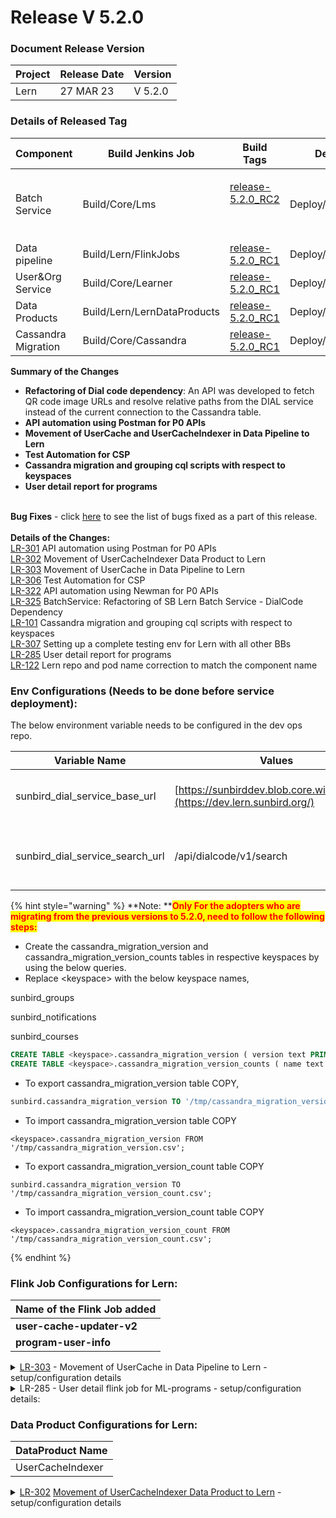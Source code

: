 # Release V 5.2.0

### Document Release Version <a href="#document-release-version" id="document-release-version"></a>

| Project | Release Date | Version |
| ------- | ------------ | ------- |
| Lern    | 27 MAR 23    | V 5.2.0 |

### Details of Released Tag

| Component           | Build Jenkins Job           | Build Tags                                                                                                                                              | Deploy Jenkins Job           | Deploy Tags                                                                                         | Comment |
| ------------------- | --------------------------- | ------------------------------------------------------------------------------------------------------------------------------------------------------- | ---------------------------- | --------------------------------------------------------------------------------------------------- | ------- |
| Batch Service       | Build/Core/Lms              | <p><a href="https://github.com/Sunbird-Lern/sunbird-course-service/releases/tag/release-5.2.0_RC2">release-5.2.0_RC2</a></p><p><br></p>                 | Deploy/Kubernetes/Lms        | [release-5.2.0-lern](https://github.com/project-sunbird/sunbird-devops/tree/release-5.2.0-lern)     |         |
| Data pipeline       | Build/Lern/FlinkJobs        | [release-5.2.0\_RC1](https://github.com/Sunbird-Lern/data-pipeline/releases/tag/release-5.2.0\_RC1)                                                     | Deploy/Lern/FlinkJobs        | [release-5.2.0\_RC1](https://github.com/Sunbird-Lern/data-pipeline/releases/tag/release-5.2.0\_RC1) |         |
| User\&Org Service   | Build/Core/Learner          | [release-5.2.0\_RC1](http://localhost:5000/s/aQ7wCJOT0ZaejHUiD6sb/about/product-and-developer-guide/adapters/file-adapter/excel-ftp-and-sftp-handler)   | Deploy/Kubernetes/Learner    | [release-5.2.0-lern](https://github.com/project-sunbird/sunbird-devops/tree/release-5.2.0-lern)     |         |
| Data Products       | Build/Lern/LernDataProducts | [release-5.2.0\_RC1](https://github.com/Sunbird-Lern/data-products/releases/tag/release-5.2.0\_RC1)                                                     | Deploy/Lern/LernDataProducts | [release-5.2.0\_RC1](https://github.com/Sunbird-Lern/data-products/releases/tag/release-5.2.0\_RC1) |         |
| Cassandra Migration | Build/Core/Cassandra        | [release-5.2.0\_RC1](https://github.com/Sunbird-Lern/sunbird-utils/releases/tag/release-5.2.0\_RC1)                                                     | Deploy/Kubernetes/Cassandra  | [release-5.2.0-lern](https://github.com/project-sunbird/sunbird-devops/tree/release-5.2.0-lern)     |         |

**Summary of the Changes**

* **Refactoring of Dial code dependency**: An API was developed to fetch QR code image URLs and resolve relative paths from the DIAL service instead of the current connection to the Cassandra table.
* **API automation using Postman for P0 APIs**
* **Movement of UserCache and UserCacheIndexer in Data Pipeline to Lern**
* **Test Automation for CSP**
* **Cassandra migration and grouping cql scripts with respect to keyspaces**
* **User detail report for programs**

\
**Bug Fixes** - click [here](https://project-sunbird.atlassian.net/browse/LR-405?jql=created%20%3E%3D%202023-02-22%20AND%20created%20%3C%3D%202023-03-22%20AND%20project%20%3D%20LR%20AND%20issuetype%20%3D%20Bug%20AND%20status%20in%20\(%22Failed%20Validation%22%2C%20%22In%20Development%22%2C%20%22In%20Validation%22%2C%20Open%2C%20%22Selected%20for%20Contribution%22\)%20AND%20affectedVersion%20in%20\(5.2.0%2C%205.2.0.0\)%20AND%20labels%20%3D%20External\_BB\_Issue%20ORDER%20BY%20created%20DESC) to see the list of bugs fixed as a part of this release.\
\
**Details of the Changes:**\
[LR-301](https://project-sunbird.atlassian.net/browse/LR-301) API automation using Postman for P0 APIs\
[LR-302](https://project-sunbird.atlassian.net/browse/LR-302) Movement of UserCacheIndexer Data Product to Lern \
[LR-303](https://project-sunbird.atlassian.net/browse/LR-303) Movement of UserCache in Data Pipeline to Lern\
[LR-306](https://project-sunbird.atlassian.net/browse/LR-306) Test Automation for CSP \
[LR-322](https://project-sunbird.atlassian.net/browse/LR-322) API automation using Newman for P0 APIs\
[LR-325](https://project-sunbird.atlassian.net/browse/LR-325) BatchService: Refactoring of SB Lern Batch Service - DialCode Dependency \
[LR-101](https://project-sunbird.atlassian.net/browse/LR-101) Cassandra migration and grouping cql scripts with respect to keyspaces\
[LR-307](https://project-sunbird.atlassian.net/browse/LR-307) Setting up a complete testing env for Lern with all other BBs\
[LR-285](https://project-sunbird.atlassian.net/browse/LR-285) User detail report for programs\
[LR-122](https://project-sunbird.atlassian.net/browse/LR-122) Lern repo and pod name correction to match the component name

### Env Configurations (Needs to be done before service deployment):

The below environment variable needs to be configured in the dev ops repo.

| Variable Name                       | Values                                                                    | Comments                                    |
| ----------------------------------- | ------------------------------------------------------------------------- | ------------------------------------------- |
| sunbird\_dial\_service\_base\_url   | [https://sunbirddev.blob.core.windows.net](https://dev.lern.sunbird.org/) | To store the dial service base path         |
| sunbird\_dial\_service\_search\_url | /api/dialcode/v1/search                                                   | To store the search url of the dial service |

{% hint style="warning" %}
**Note: **<mark style="color:red;">**Only For the adopters who are migrating from the previous versions to 5.2.0, need to follow the following steps:**</mark>

* Create the cassandra\_migration\_version and cassandra\_migration\_version\_counts tables in respective keyspaces by using the below queries.
* Replace \<keyspace> with the below keyspace names,

&#x20;                   sunbird\_groups&#x20;

&#x20;                   sunbird\_notifications&#x20;

&#x20;                   sunbird\_courses

```sql
CREATE TABLE <keyspace>.cassandra_migration_version ( version text PRIMARY KEY, checksum int, description text, execution_time int, installed_by text, installed_on timestamp, installed_rank int, script text, success boolean, type text, version_rank int ) WITH bloom_filter_fp_chance = 0.01 AND caching = {'keys': 'ALL', 'rows_per_partition': 'NONE'} AND comment = '' AND compaction = {'class': 'org.apache.cassandra.db.compaction.SizeTieredCompactionStrategy', 'max_threshold': '32', 'min_threshold': '4'} AND compression = {'chunk_length_in_kb': '64', 'class': 'org.apache.cassandra.io.compress.LZ4Compressor'} AND crc_check_chance = 1.0 AND dclocal_read_repair_chance = 0.1 AND default_time_to_live = 0 AND gc_grace_seconds = 864000 AND max_index_interval = 2048 AND memtable_flush_period_in_ms = 0 AND min_index_interval = 128 AND read_repair_chance = 0.0 AND speculative_retry = '99PERCENTILE';
CREATE TABLE <keyspace>.cassandra_migration_version_counts ( name text PRIMARY KEY, count counter ) WITH bloom_filter_fp_chance = 0.01 AND caching = {'keys': 'ALL', 'rows_per_partition': 'NONE'} AND comment = '' AND compaction = {'class': 'org.apache.cassandra.db.compaction.SizeTieredCompactionStrategy', 'max_threshold': '32', 'min_threshold': '4'} AND compression = {'chunk_length_in_kb': '64', 'class': 'org.apache.cassandra.io.compress.LZ4Compressor'} AND crc_check_chance = 1.0 AND dclocal_read_repair_chance = 0.1 AND default_time_to_live = 0 AND gc_grace_seconds = 864000 AND max_index_interval = 2048 AND memtable_flush_period_in_ms = 0 AND min_index_interval = 128 AND read_repair_chance = 0.0 AND speculative_retry = '99PERCENTILE';
```

* To export cassandra\_migration\_version table COPY,

```sql
sunbird.cassandra_migration_version TO '/tmp/cassandra_migration_version.csv';
```

* To import cassandra\_migration\_version table COPY&#x20;

```
<keyspace>.cassandra_migration_version FROM '/tmp/cassandra_migration_version.csv';
```

* To export cassandra\_migration\_version\_count table COPY&#x20;

```
sunbird.cassandra_migration_version TO '/tmp/cassandra_migration_version_count.csv';
```

* To import cassandra\_migration\_version\_count table COPY&#x20;

```
<keyspace>.cassandra_migration_version_count FROM '/tmp/cassandra_migration_version_count.csv';
```
{% endhint %}

### Flink Job Configurations for Lern:

| Name of the Flink Job added |
| --------------------------- |
| **user-cache-updater-v2**   |
| **program-user-info**       |

<details>

<summary><a href="https://project-sunbird.atlassian.net/browse/LR-303">LR-303</a> - Movement of UserCache in Data Pipeline to Lern - setup/configuration details</summary>

Flink **build** Jenkins job name: **/Build/job/Lern/job/FlinkJobs**

Flink **deploy** Jenkins job name:&#x20;

**/Deploy/job/\<environment>/job/Lern/job/FlinkJobs/user-cache-updater-v2**\
\


</details>

<details>

<summary>LR-285 - User detail flink job for ML-programs - setup/configuration details:</summary>

For this ticket, we have only done unit testing with the help of simulated events. Integration testing has not been done as the required workflows concerning this will only be enabled after Ed 6.0 release. As part of this ticket we have enabled new Flink jobs and they in no way impact any existing workflows\
\
**Job name: program-user-info**

The purpose of this job is to record the user's information when the user submits the program. Whenever a program is submitted, this job receives an event with the user's information as JSON data and then it parses and stores it as respective key-value pairs in Cassandra.

**Keyspace name**: sunbird\_program

**Schema of the Kafka Topic:**\
**Kafka Topic Name**: `{{envName}}.ml.programUsers.raw`\
**Event** **Structure:-**

<pre class="language-json" data-overflow="wrap"><code class="lang-json"><strong>{
</strong>      programId: {
        type : "ObjectId",
        required : true,
        index: true
      },
      programName: String,
      programExternalId: String,
      noOfResourcesStarted: {
        type:Number,
        index: true
        }
      userId: {
        type: String,
        index: true
      },
      requestForPIIConsent:true/false
      userProfile: Object,
      userRoleInformation: Object,
      appInformation: Object,
      createdAt: Date,
      updatedAt: Date,
      deleted:Boolean
}
</code></pre>

**Job Configurations:**&#x20;

<pre><code><strong>kafka {
</strong> input.topic = ${job.env}".programuser.info"
 groupId = ${job.env}"-programuser-group"
}
task {
 consumer.parallelism = 1
 downstream.parallelism = 1
 programUser{
  parallelism = 1
 }
}
ml-cassandra {
 keyspace = "sunbird_programs"
 table = "program_enrollment"
 port = "9042"
 host =
 }
</code></pre>

Flink **build** Jenkins job name: **/Build/job/Lern/job/FlinkJobs**

Flink **deploy** Jenkins job name: **/Deploy/job/\<environment>/job/Lern/job/FlinkJobs/program-user-info**

Jenkins job for **building** Cassandra: **/Build/job/Core/job/Cassandra/**

Jenkins job for **deploying** Cassandra: **/Deploy/job/\<environment>/job/Kubernetes/job/Cassandra**

</details>

### **Data Product Configurations for Lern:**

| DataProduct Name |
| ---------------- |
| UserCacheIndexer |

<details>

<summary><a href="https://project-sunbird.atlassian.net/browse/LR-302">LR-302</a> <a href="https://project-sunbird.atlassian.net/browse/LR-302">Movement of UserCacheIndexer Data Product to Lern</a> - setup/configuration details</summary>

Please define the below configuration in Dataproducts (lern-data-products/src/main/resources/application.conf) for the UserCacheIndexerJob data product to work,

```
redis.host=__redis_host__
redis.port="6379"
redis.connection.max=20
location.db.redis.key.expiry.seconds=3600
redis.connection.idle.max=20
redis.connection.idle.min=10
redis.connection.minEvictableIdleTimeSeconds=120
redis.connection.timeBetweenEvictionRunsSeconds=300
redis.max.pipeline.size="100000"
#CassandraToRedis Config
spark.cassandra.connection.host="localhost"
cassandra.user.keyspace="sunbird"
cassandra.user.table="user"
redis.user.database.index="12"
redis.user.input.index="4"
redis.user.backup.dir="src/mount/data/analytics/content-snapshot/redisbackup"
redis.scan.count="100000"
redis.user.index.source.key="id" # this will be used as key for redis
cassandra.read.timeoutMS="500000"
cassandra.query.retry.count="100"
cassandra.input.consistency.level="LOCAL_QUORUM"
```

</details>
